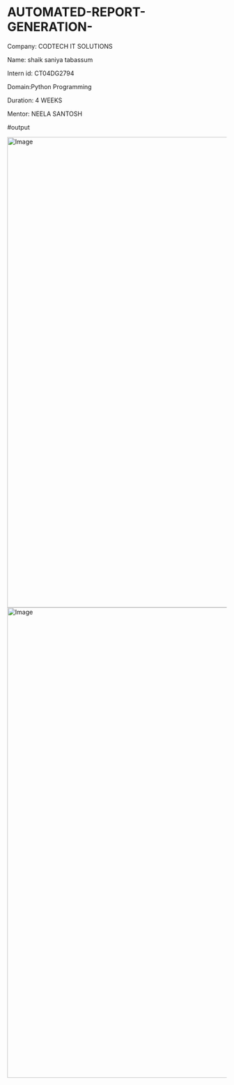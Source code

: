 # AUTOMATED-REPORT-GENERATION-

Company: CODTECH IT SOLUTIONS

Name: shaik saniya tabassum

Intern id: CT04DG2794

 Domain:Python Programming
 
 Duration: 4 WEEKS
 
Mentor: NEELA SANTOSH

#output

<img width="1920" height="1080" alt="Image" src="https://github.com/user-attachments/assets/6eddef62-4fc7-45e2-91ce-b39156735b6a" />
<img width="1920" height="1080" alt="Image" src="https://github.com/user-attachments/assets/a811a03a-332b-4a9f-9511-eb46686ffe33" />
